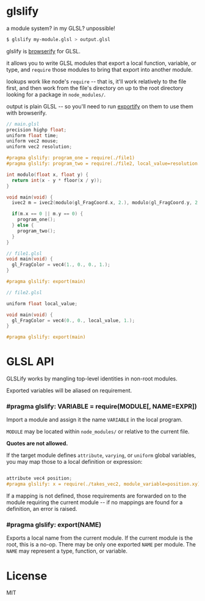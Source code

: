 # glslify

a module system? in my GLSL? unpossible!

```bash
$ glslify my-module.glsl > output.glsl
```

glslify is [browserify](https://github.com/substack/node-browserify) for GLSL.

it allows you to write GLSL modules that export a local function, variable, or type,
and `require` those modules to bring that export into another module.

lookups work like node's `require` -- that is, it'll work relatively to the file first,
and then work from the file's directory on up to the root directory looking for a package
in `node_modules/`.

output is plain GLSL -- so you'll need to run [exportify](https://github.com/substack/exportify)
on them to use them with browserify.

```c
// main.glsl
precision highp float;
uniform float time;
uniform vec2 mouse;
uniform vec2 resolution;

#pragma glslify: program_one = require(./file1)
#pragma glslify: program_two = require(./file2, local_value=resolution.x)

int modulo(float x, float y) {
  return int(x - y * floor(x / y));
}

void main(void) {
  ivec2 m = ivec2(modulo(gl_FragCoord.x, 2.), modulo(gl_FragCoord.y, 2.));

  if(m.x == 0 || m.y == 0) {
    program_one();
  } else { 
    program_two();
  }
}
```

```c
// file1.glsl
void main(void) {
  gl_FragColor = vec4(1., 0., 0., 1.);
}

#pragma glslify: export(main)
```

```c
// file2.glsl

uniform float local_value;

void main(void) {
  gl_FragColor = vec4(0., 0., local_value, 1.);
}

#pragma glslify: export(main)
```
# GLSL API

GLSLify works by mangling top-level identities in non-root modules.

Exported variables will be aliased on requirement.

### \#pragma glslify: VARIABLE = require(MODULE[, NAME=EXPR])

Import a module and assign it the name `VARIABLE` in the local program.

`MODULE` may be located within `node_modules/` or relative to the current file.

**Quotes are not allowed.**

If the target module defines `attribute`, `varying`, or `uniform` global variables,
you may map those to a local definition or expression:

```c

attribute vec4 position;
#pragma glslify: x = require(./takes_vec2, module_variable=position.xy)

```

If a mapping is not defined, those requirements are forwarded on to the module requiring
the current module -- if no mappings are found for a definition, an error is raised.

### \#pragma glslify: export(NAME)

Exports a local name from the current module. If the current module is the root, this is
a no-op. There may be only one exported `NAME` per module. The `NAME` may represent a
type, function, or variable.

# License

MIT
